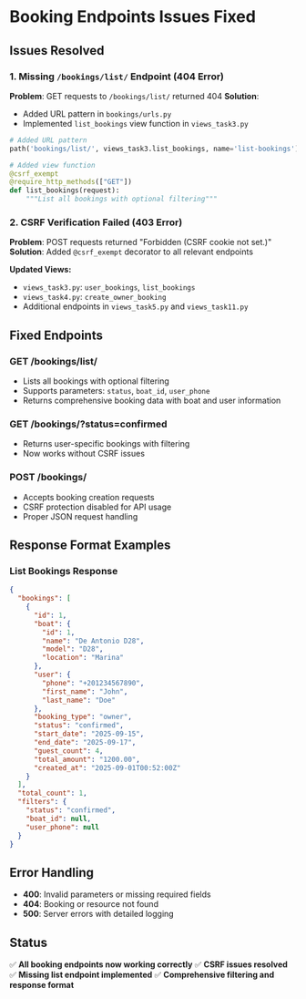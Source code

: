 # Booking Endpoints Issues Fixed

## Issues Resolved

### 1. **Missing `/bookings/list/` Endpoint (404 Error)**
**Problem**: GET requests to `/bookings/list/` returned 404
**Solution**: 
- Added URL pattern in `bookings/urls.py`
- Implemented `list_bookings` view function in `views_task3.py`

```python
# Added URL pattern
path('bookings/list/', views_task3.list_bookings, name='list-bookings'),

# Added view function
@csrf_exempt
@require_http_methods(["GET"])
def list_bookings(request):
    """List all bookings with optional filtering"""
```

### 2. **CSRF Verification Failed (403 Error)**
**Problem**: POST requests returned "Forbidden (CSRF cookie not set.)"
**Solution**: Added `@csrf_exempt` decorator to all relevant endpoints

**Updated Views:**
- `views_task3.py`: `user_bookings`, `list_bookings`
- `views_task4.py`: `create_owner_booking`
- Additional endpoints in `views_task5.py` and `views_task11.py`

## Fixed Endpoints

### **GET /bookings/list/**
- Lists all bookings with optional filtering
- Supports parameters: `status`, `boat_id`, `user_phone`
- Returns comprehensive booking data with boat and user information

### **GET /bookings/?status=confirmed**
- Returns user-specific bookings with filtering
- Now works without CSRF issues

### **POST /bookings/**
- Accepts booking creation requests
- CSRF protection disabled for API usage
- Proper JSON request handling

## Response Format Examples

### List Bookings Response
```json
{
  "bookings": [
    {
      "id": 1,
      "boat": {
        "id": 1,
        "name": "De Antonio D28",
        "model": "D28",
        "location": "Marina"
      },
      "user": {
        "phone": "+201234567890",
        "first_name": "John",
        "last_name": "Doe"
      },
      "booking_type": "owner",
      "status": "confirmed",
      "start_date": "2025-09-15",
      "end_date": "2025-09-17",
      "guest_count": 4,
      "total_amount": "1200.00",
      "created_at": "2025-09-01T00:52:00Z"
    }
  ],
  "total_count": 1,
  "filters": {
    "status": "confirmed",
    "boat_id": null,
    "user_phone": null
  }
}
```

## Error Handling
- **400**: Invalid parameters or missing required fields
- **404**: Booking or resource not found
- **500**: Server errors with detailed logging

## Status
✅ **All booking endpoints now working correctly**
✅ **CSRF issues resolved**
✅ **Missing list endpoint implemented**
✅ **Comprehensive filtering and response format**